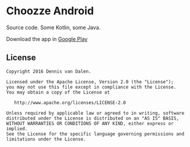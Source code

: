 Choozze Android
===============
Source code. Some Kotlin, some Java.

Download the app in [Google Play](https://play.google.com/store/apps/details?id=com.dennisvandalen.choozze)

License
-------

    Copyright 2016 Dennis van Dalen.

    Licensed under the Apache License, Version 2.0 (the "License");
    you may not use this file except in compliance with the License.
    You may obtain a copy of the License at

       http://www.apache.org/licenses/LICENSE-2.0

    Unless required by applicable law or agreed to in writing, software
    distributed under the License is distributed on an "AS IS" BASIS,
    WITHOUT WARRANTIES OR CONDITIONS OF ANY KIND, either express or implied.
    See the License for the specific language governing permissions and
    limitations under the License.